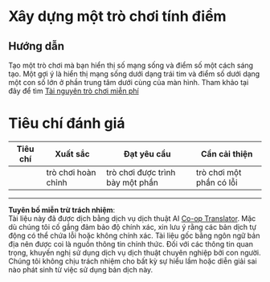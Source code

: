 <!--
CO_OP_TRANSLATOR_METADATA:
{
  "original_hash": "81f292dbda01685b91735e0398dc0504",
  "translation_date": "2025-08-27T22:35:28+00:00",
  "source_file": "6-space-game/5-keeping-score/assignment.md",
  "language_code": "vi"
}
-->
# Xây dựng một trò chơi tính điểm

## Hướng dẫn

Tạo một trò chơi mà bạn hiển thị số mạng sống và điểm số một cách sáng tạo. Một gợi ý là hiển thị mạng sống dưới dạng trái tim và điểm số dưới dạng một con số lớn ở phần trung tâm dưới cùng của màn hình. Tham khảo tại đây để tìm [Tài nguyên trò chơi miễn phí](https://www.kenney.nl/)

# Tiêu chí đánh giá

| Tiêu chí  | Xuất sắc                | Đạt yêu cầu                 | Cần cải thiện              |
| --------- | ----------------------- | --------------------------- | -------------------------- |
|           | trò chơi hoàn chỉnh     | trò chơi được trình bày một phần | trò chơi một phần có lỗi   |

---

**Tuyên bố miễn trừ trách nhiệm**:  
Tài liệu này đã được dịch bằng dịch vụ dịch thuật AI [Co-op Translator](https://github.com/Azure/co-op-translator). Mặc dù chúng tôi cố gắng đảm bảo độ chính xác, xin lưu ý rằng các bản dịch tự động có thể chứa lỗi hoặc không chính xác. Tài liệu gốc bằng ngôn ngữ bản địa nên được coi là nguồn thông tin chính thức. Đối với các thông tin quan trọng, khuyến nghị sử dụng dịch vụ dịch thuật chuyên nghiệp bởi con người. Chúng tôi không chịu trách nhiệm cho bất kỳ sự hiểu lầm hoặc diễn giải sai nào phát sinh từ việc sử dụng bản dịch này.